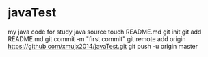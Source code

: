 javaTest
========

my java code for study java source
touch README.md
git init
git add README.md
git commit -m "first commit"
git remote add origin https://github.com/xmujx2014/javaTest.git
git push -u origin master
